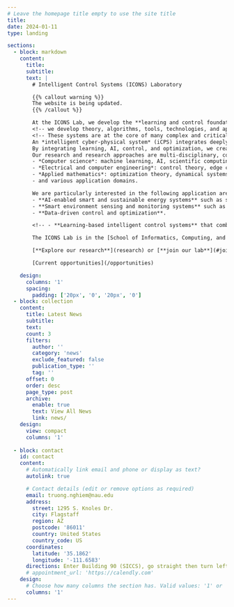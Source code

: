 ```yaml
---
# Leave the homepage title empty to use the site title
title:
date: 2024-01-11
type: landing

sections:
  - block: markdown
    content:
      title:
      subtitle:
      text: |
        # Intelligent Control Systems (ICONS) Laboratory

        {{% callout warning %}}
        The website is being updated.
        {{% /callout %}}

        At the ICONS Lab, we develop the **learning and control foundation of intelligent cyber-physical systems**, with applications in autonomous systems.
        <!-- we develop theory, algorithms, tools, technologies, and applications of *intelligent and high-performance control systems*. -->
        <!-- These systems are at the core of many complex and critical engineering systems. -->
        An *intelligent cyber-physical system* (iCPS) integrates deeply machine learning (ML) and artificial intelligence (AI) for decision and real-time control of a CPS to achieve *high performance*, *adaptability*, *autonomy*, and *safety*.
        By integrating learning, AI, control, and optimization, we create methods, algorithms, and engineering solutions for autonomous learning and real-time operation of iCPS.
        Our research and research approaches are multi-disciplinary, combining theories and techniques from
        - *Computer science*: machine learning, AI, scientific computing;
        - *Electrical and computer engineering*: control theory, edge computing, internet-of-things (IoT), sensors, embedded systems;
        - *Applied mathematics*: optimization theory, dynamical systems;
        - and various application domains.

        We are particularly interested in the following application areas:
        - **AI-enabled smart and sustainable energy systems** such as smart buildings, connected communities, smart grids, smart cities.
        - **Smart environment sensing and monitoring systems** such as mobile robotic sensor networks (MRSN), wireless sensor networks, IoT sensing and monitoring in the built environments.
        - **Data-driven control and optimization**.

        <!-- - **Learning-based intelligent control systems** that combine machine learning (and AI), computing, optimization, and control theory.  Applications are in energy systems (particularly smart buildings and connected communities), multi-agent systems (e.g., mobile sensing networks), and transportation (e.g., advanced driver-assistance systems, self-driving cars, autonomous drones). -->

        The ICONS Lab is in the [School of Informatics, Computing, and Cyber Systems](https://nau.edu/siccs) at [Northern Arizona University](https://nau.edu/).

        [**Explore our research**](research) or [**join our lab**](#join)

        [Current opportunities](/opportunities)

    design:
      columns: '1'
      spacing:
        padding: ['20px', '0', '20px', '0']
  - block: collection
    content:
      title: Latest News
      subtitle:
      text:
      count: 3
      filters:
        author: ''
        category: 'news'
        exclude_featured: false
        publication_type: ''
        tag: ''
      offset: 0
      order: desc
      page_type: post
      archive:
        enable: true
        text: View All News
        link: news/
    design:
      view: compact
      columns: '1'
  
  - block: contact
    id: contact
    content:
      # Automatically link email and phone or display as text?
      autolink: true

      # Contact details (edit or remove options as required)
      email: truong.nghiem@nau.edu
      address:
        street: 1295 S. Knoles Dr.
        city: Flagstaff
        region: AZ
        postcode: '86011'
        country: United States
        country_code: US
      coordinates:
        latitude: '35.1862'
        longitude: '-111.6583'
      directions: Enter Building 90 (SICCS), go straight then turn left just before the elevator
      # appointment_url: 'https://calendly.com'
    design:
      # Choose how many columns the section has. Valid values: '1' or '2'.
      columns: '1'
---
```

